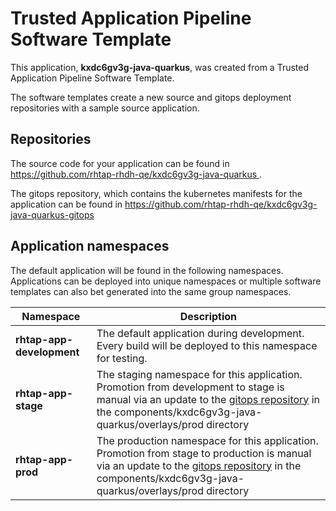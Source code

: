 # Trusted Application Pipeline Software Template

This application, **kxdc6gv3g-java-quarkus**, was created from a Trusted Application Pipeline Software Template.

The software templates create a new source and gitops deployment repositories with a sample source application. 

## Repositories

The source code for your application can be found in [https://github.com/rhtap-rhdh-qe/kxdc6gv3g-java-quarkus ](https://github.com/rhtap-rhdh-qe/kxdc6gv3g-java-quarkus ).
 
The gitops repository, which contains the kubernetes manifests for the application can be found in 
[https://github.com/rhtap-rhdh-qe/kxdc6gv3g-java-quarkus-gitops ](https://github.com/rhtap-rhdh-qe/kxdc6gv3g-java-quarkus-gitops ) 

## Application namespaces 

The default application will be found in the following namespaces. Applications can be deployed into unique namespaces or multiple software templates can also bet generated into the same group namespaces.  

|  Namespace   |  Description   |  
| -------- | -------- |   
| **rhtap-app-development** | The default application during development. Every build will be deployed to this namespace for testing. | 
| **rhtap-app-stage** | The staging namespace for this application. Promotion from development to stage is manual via an update to the [gitops repository](https://github.com/rhtap-rhdh-qe/kxdc6gv3g-java-quarkus-gitops ) in the components/kxdc6gv3g-java-quarkus/overlays/prod directory |  
| **rhtap-app-prod** | The production namespace for this application. Promotion from stage to production is manual via an update to the [gitops repository](https://github.com/rhtap-rhdh-qe/kxdc6gv3g-java-quarkus-gitops ) in the components/kxdc6gv3g-java-quarkus/overlays/prod directory | 